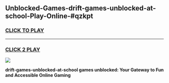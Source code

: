 
## Unblocked-Games-drift-games-unblocked-at-school-Play-Online-#qzkpt
<h3>
<a href="https://premium.freeplayer.one?title=drift-games-unblocked-at-school&ref=24F">CLICK TO PLAY</a></h3>
<hr>

<h3>
<a href="https://premium.freeplayer.one?title=drift-games-unblocked-at-school&ref=24F">CLICK 2 PLAY</a>
  
</h3>

<a href="https://premium.freeplayer.one?title=drift-games-unblocked-at-school&ref=24F/"><img src="https://clearcache.store/games.png"></a>


**drift-games-unblocked-at-school games unblocked: Your Gateway to Fun and Accessible Online Gaming**
